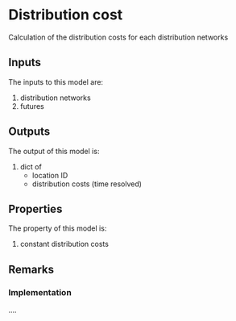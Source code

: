 # Distribution cost

Calculation of the distribution costs for each distribution networks

## Inputs
The inputs to this model are:

1. distribution networks 
2. futures

## Outputs
The output of this model is:

1. dict of 
    * location ID
    * distribution costs (time resolved)

## Properties
The property of this model is:

1. constant distribution costs


## Remarks

### Implementation

....